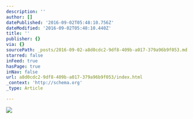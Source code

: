 ```yaml
---
description: ''
author: []
datePublished: '2016-09-02T05:48:10.756Z'
dateModified: '2016-09-02T05:48:10.440Z'
title: ''
publisher: {}
via: {}
sourcePath: _posts/2016-09-02-a8d0cdc2-9df8-409b-a017-379a96b9f053.md
starred: false
inFeed: true
hasPage: true
inNav: false
url: a8d0cdc2-9df8-409b-a017-379a96b9f053/index.html
_context: 'http://schema.org'
_type: Article

---
```

![](https://the-grid-user-content.s3-us-west-2.amazonaws.com/f0c7bc1b-d19d-4608-8098-0e96999ffb89.jpg)